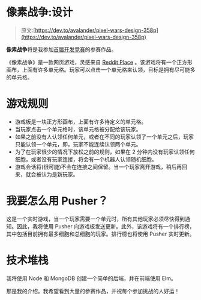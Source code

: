 # 像素战争:设计

> 原文:[https://dev.to/avalander/pixel-wars-design-358p](https://dev.to/avalander/pixel-wars-design-358p)

**像素战争**将是我参加[首届开发竞赛](https://dev.to/devteam/first-ever-dev-contest-build-a-realtime-app-with-pusher-4nhp)的参赛作品。

《像素战争》是一款网页游戏，灵感来自 [Reddit Place](https://en.wikipedia.org/wiki/Place_(Reddit)) 。该游戏将有一个正方形画布，上面有许多单元格。玩家可以点击一个单元格来认领，目标是拥有尽可能多的单元格。

# 游戏规则

*   游戏板是一块正方形画布，上面有许多待定义的单元格。
*   当玩家点击一个单元格时，该单元格被分配给该玩家。
*   如果之前没有人认领任何单元，或者在不同的玩家认领了一个单元之后，玩家只能认领一个单元，即，玩家不能连续认领两个单元。
*   为了在玩家很少的情况下放松之前的规则，如果在 2 分钟内没有玩家认领任何细胞，或者没有玩家连接，将会有一个机器人认领随机细胞。
*   游戏会话将(很可能)不会在连接之间保留。当一个玩家离开游戏，稍后再回来，就会被认为是新玩家。

# 我要怎么用 Pusher？

这是一个实时游戏，当一个玩家需要一个单元时，所有其他玩家必须尽快得到通知。因此，我将使用 Pusher 向游戏板发送更新。此外，该游戏将有一个排行榜，其中包括目前拥有最多细胞和总细胞的玩家。排行榜也将使用 Pusher 实时更新。

# 技术堆栈

我将使用 Node 和 MongoDB 创建一个简单的后端，并在前端使用 Elm。

那是我的介绍。我希望看到大量的参赛作品，并祝每个参加挑战的人好运！